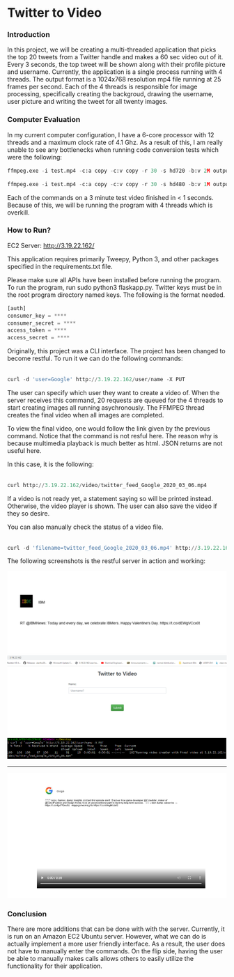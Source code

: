 # Twitter to Video

### Introduction
In this project, we will be creating a multi-threaded application that picks the top 20 tweets from a Twitter handle and makes a 60 sec video out of it.
Every 3 seconds, the top tweet will be shown along with their profile picture and username. Currently, the application is a single
process running with 4 threads. The output format is a 1024x768 resolution mp4 file running at 25 frames per second. Each of the 4
threads is responsible for image processing, specifically creating the backgroud, drawing the username, user picture and writing the
tweet for all twenty images.

### Computer Evaluation

In my current computer configuration, I have a 6-core processor with 12 threads and a maximum clock rate of 4.1 Ghz. As a result of this, I am really unable to see any bottlenecks when running code conversion tests which were the following:

```python
ffmpeg.exe -i test.mp4 -c:a copy -c:v copy -r 30 -s hd720 -b:v 2M output.mp4
```

```python
ffmpeg.exe -i test.mp4 -c:a copy -c:v copy -r 30 -s hd480 -b:v 1M output.mp4
```

Each of the commands on a 3 minute test video finished in < 1 seconds. Because of this, we will be running the program with 4 threads which is overkill.

### How to Run?
EC2 Server: http://3.19.22.162/

This application requires primarily Tweepy, Python 3, and other packages specified in the requirements.txt file.

Please make sure all APIs have been installed before running the program. To run the program, run sudo python3 flaskapp.py. 
Twitter keys must be in the root program directory named keys. The following is the format needed.

```python
[auth]
consumer_key = ****
consumer_secret = ****
access_token = ****
access_secret = ****
```

Originally, this project was a CLI interface. The project has been changed to become restful. To run it we can do the following commands:

```python

curl -d 'user=Google' http://3.19.22.162/user/name -X PUT

```

The user can specify which user they want to create a video of. When the server receives this command,
20 requests are queued for the 4 threads to start creating images all running asychronously.
The FFMPEG thread creates the final video when all images are completed.

To view the final video, one would follow the link given by the previous command. Notice that the
command is not resful here. The reason why is because multimedia playback is much better as html.
JSON returns are not useful here.

In this case, it is the following:

```python

curl http://3.19.22.162/video/twitter_feed_Google_2020_03_06.mp4

```

If a video is not ready yet, a statement saying so will be printed instead. Otherwise, the video player is shown.
The user can also save the video if they so desire.

You can also manually check the status of a video file.

```python

curl -d 'filename=twitter_feed_Google_2020_03_06.mp4' http://3.19.22.162/user/status -X PUT

```

The following screenshots is the restful server in action and working:

<img src="https://github.com/BUEC500C1/twitter-summarizer-rest-service-djtrinh/blob/master/Example.PNG?raw=true">

<img src="https://github.com/BUEC500C1/twitter-summarizer-rest-service-djtrinh/blob/master/Home2.PNG?raw=true">

<img src="https://github.com/BUEC500C1/twitter-summarizer-rest-service-djtrinh/blob/master/restful_picture.PNG?raw=true">

-------------------------------------------------------------------------------------------------------------------------

<img src="https://github.com/BUEC500C1/twitter-summarizer-rest-service-djtrinh/blob/master/Example2.PNG?raw=true">

### Conclusion
There are more additions that can be done with with the server. Currently, it is run on an Amazon EC2 Ubuntu server. However, what we can
do is actually implement a more user friendly interface. As a result, the user does not have to manually enter the commands. On the flip side, having the user be able to manually makes calls allows others to easily utilize the functionality for their application.
